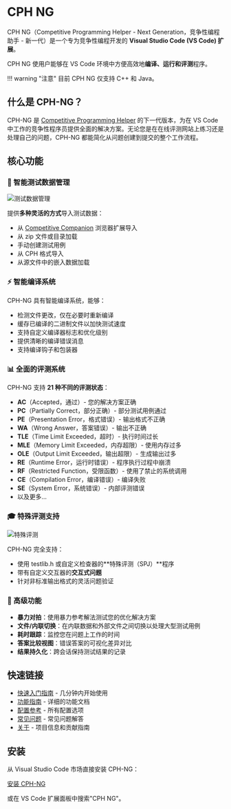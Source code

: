 # CPH NG

CPH NG（Competitive Programming Helper - Next Generation，竞争性编程助手 - 新一代）是一个专为竞争性编程开发的 **Visual Studio Code (VS Code) 扩展**。

CPH NG 使用户能够在 VS Code 环境中方便高效地**编译、运行和评测**程序。

!!! warning "注意"
    目前 CPH NG 仅支持 C++ 和 Java。

## 什么是 CPH-NG？

CPH-NG 是 [Competitive Programming Helper](https://github.com/agrawal-d/cph) 的下一代版本，为在 VS Code 中工作的竞争性程序员提供全面的解决方案。无论您是在在线评测网站上练习还是处理自己的问题，CPH-NG 都能简化从问题创建到提交的整个工作流程。

## 核心功能

### 🎯 智能测试数据管理

![测试数据管理](images/loadFromFile.png)

提供**多种灵活的方式**导入测试数据：

- 从 [Competitive Companion](https://github.com/jmerle/competitive-companion) 浏览器扩展导入
- 从 zip 文件或目录加载
- 手动创建测试用例
- 从 CPH 格式导入
- 从源文件中的嵌入数据加载

### ⚡ 智能编译系统

CPH-NG 具有智能编译系统，能够：

- 检测文件更改，仅在必要时重新编译
- 缓存已编译的二进制文件以加快测试速度
- 支持自定义编译器标志和优化级别
- 提供清晰的编译错误消息
- 支持编译钩子和包装器

### 📊 全面的评测系统

CPH-NG 支持 **21 种不同的评测状态**：

- **AC**（Accepted，通过）- 您的解决方案正确
- **PC**（Partially Correct，部分正确）- 部分测试用例通过
- **PE**（Presentation Error，格式错误）- 输出格式不正确
- **WA**（Wrong Answer，答案错误）- 输出不正确
- **TLE**（Time Limit Exceeded，超时）- 执行时间过长
- **MLE**（Memory Limit Exceeded，内存超限）- 使用内存过多
- **OLE**（Output Limit Exceeded，输出超限）- 生成输出过多
- **RE**（Runtime Error，运行时错误）- 程序执行过程中崩溃
- **RF**（Restricted Function，受限函数）- 使用了禁止的系统调用
- **CE**（Compilation Error，编译错误）- 编译失败
- **SE**（System Error，系统错误）- 内部评测错误
- 以及更多...

### 🎓 特殊评测支持

![特殊评测](images/specialJudge.png)

CPH-NG 完全支持：

- 使用 testlib.h 或自定义检查器的**特殊评测（SPJ）**程序
- 带有自定义交互器的**交互式问题**
- 针对非标准输出格式的灵活问题验证

### 🔄 高级功能

- **暴力对拍**：使用暴力参考解法测试您的优化解决方案
- **文件/内联切换**：在内联数据和外部文件之间切换以处理大型测试用例
- **耗时跟踪**：监控您在问题上工作的时间
- **答案比较视图**：错误答案的可视化差异对比
- **结果持久化**：跨会话保持测试结果的记录

## 快速链接

- [快速入门指南](quickStart.md) - 几分钟内开始使用
- [功能指南](features.md) - 详细的功能文档
- [配置参考](configuration.md) - 所有配置选项
- [常见问题](faq.md) - 常见问题解答
- [关于](about.md) - 项目信息和贡献指南

## 安装

从 Visual Studio Code 市场直接安装 CPH-NG：

[安装 CPH-NG](vscode:extension/langningchen.cph-ng)

或在 VS Code 扩展面板中搜索"CPH NG"。
